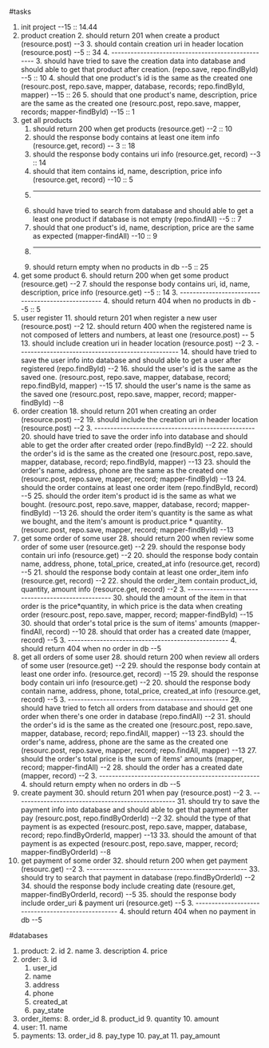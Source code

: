 #tasks
1. init project --15 :: 14.44
2. product creation
	2. should return 201 when create a product  (resource.post)  --3
	3. should contain creation uri in header location (resource.post) --5  :: 34
	4. --------------------------------------------------
	3. should have tried to save the creation data into database and should able to get that product after creation. (repo.save, repo.findById) --5 :: 10
	4. should that one product's id is the same as the created one (resourc.post, repo.save, mapper, database, records; repo.findById, mapper) --15 :: 26
	5. should that one product's name, description, price are the same as the created one (resourc.post, repo.save, mapper, records; mapper-findById) --15 :: 1
6. get all products
	1. should return 200 when get products (resource.get) --2 :: 10
	2. should the response body contains at least  one item info (resource.get, record) -- 3 :: 18
	2. should the response body contains uri info (resource.get, record) --3 :: 14
	3. should that item contains id, name, description, price info (resource.get, record) --10 :: 5
	3. --------------------------------------------------
	2. should have tried to search from database and should able to get a least one product if database is not empty (repo.findAll) --5 :: 7
	3. should that one product's id, name, description, price are the same as expected (mapper-findAll) --10 :: 9
	3. --------------------------------------------------
	4. should return empty when no products in db --5 :: 25
6. get some product
	6. should return 200 when get some product (resource.get) --2
	7. should the response body contains uri, id, name, description, price info (resource.get) --5 :: 14
	3. --------------------------------------------------
	4. should return 404 when no products in db --5 :: 5
11. user register
	11. should return 201 when register a new user (resource.post) --2
	12. should return 400 when the registered name is not composed of letters and numbers, at least one (resource.post) -- 5
	13. should include creation uri in header location (resource.post) --2
	3. --------------------------------------------------
	14. should have tried to save the user info into database and should able to get a user after registered (repo.findById) --2
	16. should the user's id is the same as the saved one. (resourc.post, repo.save, mapper, database, record; repo.findById, mapper) --15
	17. should the user's name is the same as the saved one (resourc.post, repo.save, mapper, record; mapper-findById) --8
18. order creation
	18. should return 201 when creating an order (resource.post) --2
	19. should include the creation uri in header location (resource.post) --2
	3. --------------------------------------------------
	20. should have tried to save the order info into database and should able to get the order after created order (repo.findById) --2
	22. should the order's id is the same as the created one (resourc.post, repo.save, mapper, database, record; repo.findById, mapper) --13
	23. should the order's name, address, phone are the same as the created one (resourc.post, repo.save, mapper, record; mapper-findById) --13
	24. should the order contains at least one order item (repo.findById, record)  --5
	25. should the order item's product id is the same as what we bought. (resourc.post, repo.save, mapper, database, record; mapper-findById) --13
	26. should the order item's quantity is the same as what we bought, and the item's amount is product.price * quantity. (resourc.post, repo.save, mapper, record; mapper-findById) --13
27. get some order of some user
	28. should return 200 when review some order of some user (resource.get) --2
	29. should the response body contain uri info (resource.get) --2
 	20. should the response body contain name, address, phone, total_price, created_at info (resource.get, record) --5
 	21. should the response body contain at least one order_item info (resource.get, record) --2
 	22. should the order\_item contain product_id, quantity, amount info (resource.get, record) --2
	3. --------------------------------------------------
	30. should the amount of the item in that order is the price*quantity, in which price is the data when creating order (resourc.post, repo.save, mapper, record; mapper-findById) --15
	30. should that order's total price is the sum of items' amounts (mapper-findAll, record) --10
	28. should that order has a created date (mapper, record) --5
	3. --------------------------------------------------
	4. should return 404 when no order in db --5
27. get all orders of some user
	28. should return 200 when review all orders of some user (resource.get) --2
	29. should the response body contain at least one order info. (resource.get, record)  --15
	29. should the response body contain uri info (resource.get) --2
 	20. should the response body contain name, address, phone, total_price, created_at info (resource.get, record) --5
	3. --------------------------------------------------
	29. should have tried to fetch all orders from database and should get one order when there's one order in database (repo.findAll) --2
	31. should the order's id is the same as the created one (resourc.post, repo.save, mapper, database, record; repo.findAll, mapper) --13
	23. should the order's name, address, phone are the same as the created one (resourc.post, repo.save, mapper, record; repo.findAll, mapper) --13
	27. should the order's total price is the sum of items' amounts (mapper, record; mapper-findAll) --2
	28. should the order has a created date (mapper, record) --2
	3. --------------------------------------------------
	4. should return empty when no orders in db --5
29. create payment
	30. should return 201 when pay (resource.post) --2
	3. --------------------------------------------------
	31. should try to save the payment info into database and should able to get that payment after pay (resourc.post, repo.findByOrderId) --2
	32. should the type of that payment is as expected (resourc.post, repo.save, mapper, database, record; repo.findByOrderId, mapper) --13
	33. should the amount of that payment is as expected (resourc.post, repo.save, mapper, record; mapper-findByOrderId) --8
34. get payment of some order
	32. should return 200 when get payment (resourc.get) --2
	3. --------------------------------------------------
	33. should try to search that payment in database (repo.findByOrderId) --2
	34. should the response body include creating date (resoure.get, mapper-findByOrderId, record) --5
	35. should the response body include order_uri & payment uri (resource.get) --5
	3. --------------------------------------------------
	4. should return 404 when no payment in db --5

#databases
1. product: 
	2. id
	2. name
	3. description
	4. price
2. order:
	3. 	id
	1. user_id
	3. name
	4. address
	5. phone
	7. created_at
	9. pay_state
7. order_items:
	8. order_id
	8. product_id
	9. quantity
	10. amount
10. user:
	11. name
12. payments:
	13. order_id
	8. pay_type
	10. pay_at
	11. pay_amount

	



